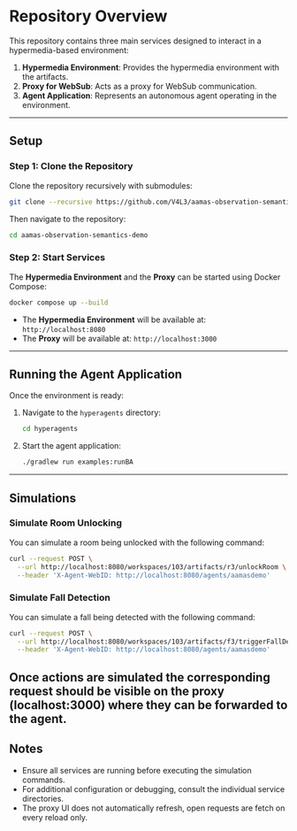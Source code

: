 # Repository Overview

This repository contains three main services designed to interact in a hypermedia-based environment:

1. **Hypermedia Environment**: Provides the hypermedia environment with the artifacts.
2. **Proxy for WebSub**: Acts as a proxy for WebSub communication.
3. **Agent Application**: Represents an autonomous agent operating in the environment.

---

## Setup

### Step 1: Clone the Repository
Clone the repository recursively with submodules:
```bash
git clone --recursive https://github.com/V4L3/aamas-observation-semantics-demo.git
```
Then navigate to the repository:
```bash
cd aamas-observation-semantics-demo
```
### Step 2: Start Services
The **Hypermedia Environment** and the **Proxy** can be started using Docker Compose:
```bash
docker compose up --build
```

- The **Hypermedia Environment** will be available at: `http://localhost:8080`
- The **Proxy** will be available at: `http://localhost:3000`

---

## Running the Agent Application

Once the environment is ready:
1. Navigate to the `hyperagents` directory:
   ```bash
   cd hyperagents
   ```
2. Start the agent application:
   ```bash
   ./gradlew run examples:runBA
   ```

---

## Simulations

### Simulate Room Unlocking
You can simulate a room being unlocked with the following command:
```bash
curl --request POST \
  --url http://localhost:8080/workspaces/103/artifacts/r3/unlockRoom \
  --header 'X-Agent-WebID: http://localhost:8080/agents/aamasdemo'
```

### Simulate Fall Detection
You can simulate a fall being detected with the following command:
```bash
curl --request POST \
  --url http://localhost:8080/workspaces/103/artifacts/f3/triggerFallDetected \
  --header 'X-Agent-WebID: http://localhost:8080/agents/aamasdemo'
```

Once actions are simulated the corresponding request should be visible on the proxy (localhost:3000) where they can be forwarded to the agent.
---

## Notes
- Ensure all services are running before executing the simulation commands.
- For additional configuration or debugging, consult the individual service directories.
- The proxy UI does not automatically refresh, open requests are fetch on every reload only.


